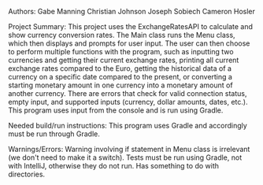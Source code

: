 Authors:
Gabe Manning
Christian Johnson
Joseph Sobiech
Cameron Hosler

Project Summary:
This project uses the ExchangeRatesAPI to calculate and show currency conversion rates.
The Main class runs the Menu class, which then displays and prompts for user input.
The user can then choose to perform multiple functions with the program, such as inputting
two currencies and getting their current exchange rates, printing all current exchange rates
compared to the Euro, getting the historical data of a currency on a specific date compared to the present,
or converting a starting monetary amount in one currency into a monetary amount of another currency. 
There are errors that check for valid connection status, empty input, and supported inputs 
(currency, dollar amounts, dates, etc.). This program uses input from the console and is run using Gradle.

Needed build/run instructions:
This program uses Gradle and accordingly must be run through Gradle.

Warnings/Errors:
Warning involving if statement in Menu class is irrelevant (we don't need to make it a switch).
Tests must be run using Gradle, not with IntelliJ, otherwise they do not run. Has something to do with directories.